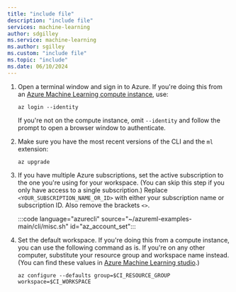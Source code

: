 ```yaml
---
title: "include file"
description: "include file"
services: machine-learning
author: sdgilley
ms.service: machine-learning
ms.author: sgilley
ms.custom: "include file"
ms.topic: "include"
ms.date: 06/10/2024
---
```


1. Open a terminal window and sign in to Azure.  If you're doing this from an [Azure Machine Learning compute instance](quickstart-create-resources.md#create-a-compute-instance), use:

    ```azurecli
    az login --identity
    ```

    If you're not on the compute instance, omit `--identity` and follow the prompt to open a browser window to authenticate.

1. Make sure you have the most recent versions of the CLI and the `ml` extension:

    ```azurecli
    az upgrade
    ```

1. If you have multiple Azure subscriptions, set the active subscription to the one you're using for your workspace. (You can skip this step if you only have access to a single subscription.)  Replace `<YOUR_SUBSCRIPTION_NAME_OR_ID>` with either your subscription name or subscription ID.  Also remove the brackets `<>`.

    :::code language="azurecli" source="~/azureml-examples-main/cli/misc.sh" id="az_account_set":::


1. Set the default workspace.  If you're doing this from a compute instance, you can use the following command as is.  If you're on any other computer, substitute your resource group and workspace name instead.  (You can find these values in [Azure Machine Learning studio](../how-to-r-train-model.md#submit-the-job).)

    ```azurecli
    az configure --defaults group=$CI_RESOURCE_GROUP workspace=$CI_WORKSPACE
    ```
